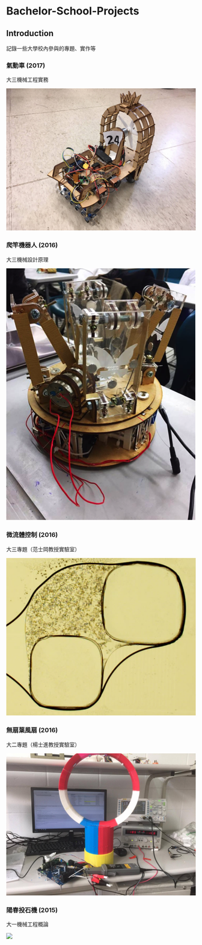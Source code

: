 # Bachelor-School-Projects
## Introduction
記錄一些大學校內參與的專題、實作等

### 氣動車 (2017)
大三機械工程實務

![](resources/pneumatic_car.jpg)

### 爬竿機器人 (2016)
大三機械設計原理

![](resources/robot.png)

### 微流體控制 (2016)
大三專題（范士岡教授實驗室）

![](resources/microfluid.png)

### 無扇葉風扇 (2016)
大二專題（楊士進教授實驗室）

![](resources/fan.jpg)

### 陽春投石機 (2015)
大一機械工程概論

![](resources/Trebuchet.jpg)